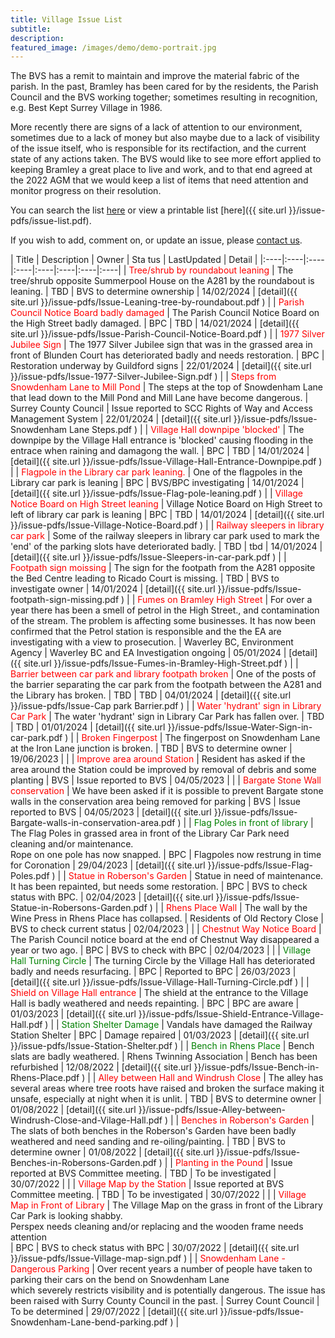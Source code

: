 ```yaml
---
title: Village Issue List
subtitle:
description: 
featured_image: /images/demo/demo-portrait.jpg
---
```


The BVS has a remit to maintain and improve the material fabric of the parish.   In the past, Bramley has been cared for by the residents, the Parish Council and the BVS working together; sometimes resulting in recognition, e.g. Best Kept Surrey Village in 1986.

More recently there are signs of a lack of attention to our environment, sometimes due to a lack of money but also maybe due to a lack of visibility of the issue itself, who is responsible for its rectifaction, and the current state of any actions taken.   The BVS would like to see more effort applied to keeping Bramley a great place to live and work, and to that end agreed at the 2022 AGM that we would keep a list of items that need attention and monitor progress on their resolution.  

You can search the list [here](./search-issues) or view a printable list [here]({{ site.url }}/issue-pdfs/issue-list.pdf).

If you wish to add, comment on, or update an issue, please [contact us](/contact).

<!-- Start Issue Table -->

| Title | Description | Owner | Sta   tus | LastUpdated | Detail | 
|:----|:----|:----|:----|:----|:----|:----|:----|
| <span style='color: red;'>Tree/shrub by roundabout leaning</span> | The tree/shrub opposite Summerpool House on the A281 by the roundabout  is leaning. | TBD | BVS to determine ownership | 14/02/2024 | [detail]({{ site.url }}/issue-pdfs/Issue-Leaning-tree-by-roundabout.pdf ) | 
| <span style='color: red;'>Parish Council Notice Board badly damaged</span> | The Parish Council Notice Board  on the High Street badly damaged. | BPC | TBD | 14/021/2024 | [detail]({{ site.url }}/issue-pdfs/Issue-Parish-Council-Notice-Board.pdf ) | 
| <span style='color: red;'>1977 Silver Jubilee Sign</span> | The 1977 Silver Jubilee sign that was in the grassed area in front of Blunden Court has deteriorated badly and needs restoration. | BPC | Restoration underway by Guildford signs | 22/01/2024 | [detail]({{ site.url }}/issue-pdfs/Issue-1977-Silver-Jubilee-Sign.pdf ) | 
| <span style='color: red;'>Steps from Snowdenham Lane to Mill Pond</span> | The steps at the top of Snowdenham Lane that lead down to the Mill Pond and Mill Lane have become dangerous.   | Surrey County Council | Issue reported to SCC Rights of Way and Access Management System  | 22/01/2024 | [detail]({{ site.url }}/issue-pdfs/Issue- Snowdenham Lane Steps.pdf ) | 
| <span style='color: red;'>Village Hall downpipe 'blocked'</span> | The downpipe by the Village Hall entrance is 'blocked'  causing flooding in the entrace when raining and damagong the wall. | BPC | TBD | 14/01/2024 | [detail]({{ site.url }}/issue-pdfs/Issue-Village-Hall-Entrance-Downpipe.pdf ) | 
| <span style='color: red;'>Flagpole in the Library car park leaning.</span> | One of the flagpoles in the Library car park is leaning | BPC | BVS/BPC investigating | 14/01/2024 | [detail]({{ site.url }}/issue-pdfs/Issue-Flag-pole-leaning.pdf ) | 
| <span style='color: red;'>Village Notice Board on High Street leaning</span> | Village Notice Board on High Street to left of library car park is leaning | BPC | TBD | 14/01/2024 | [detail]({{ site.url }}/issue-pdfs/Issue-Village-Notice-Board.pdf ) | 
| <span style='color: red;'>Railway sleepers in library car park </span> | Some of the railway sleepers in library car park used to mark the 'end' of the parking slots have deteriorated badly.   | TBD | tbd | 14/01/2024 | [detail]({{ site.url }}/issue-pdfs/Issue-Sleepers-in-car-park.pdf ) | 
| <span style='color: red;'>Footpath sign moissing</span> | The sign for the footpath  from the A281 opposite the Bed Centre leading to Ricado Court is missing. | TBD | BVS to investigate owner | 14/01/2024 | [detail]({{ site.url }}/issue-pdfs/Issue-footpath-sign-missing.pdf ) | 
| <span style='color: red;'>Fumes on Bramley High Street</span> | For over a year there has been a smell of petrol in the High Street., and contamination of the stream.  The problem is affecting some businesses.  It has now been confirmed that the Petrol station is responsible and the the EA are investigating with a view to prosecution. | Waverley BC, Environment Agency | Waverley BC and EA Investigation ongoing | 05/01/2024 | [detail]({{ site.url }}/issue-pdfs/Issue-Fumes-in-Bramley-High-Street.pdf ) | 
| <span style='color: red;'>Barrier between car park and library footpath broken</span> | One of the posts of the barrier separating the car park from the footpath between the A281 and the Library has broken. | TBD | TBD | 04/01/2024 | [detail]({{ site.url }}/issue-pdfs/Issue-Cap park Barrier.pdf ) | 
| <span style='color: red;'>Water 'hydrant' sign in Library Car Park </span> | The water 'hydrant' sign in Library Car Park  has fallen over.  | TBD | TBD | 01/01/2024 | [detail]({{ site.url }}/issue-pdfs/Issue-Water-Sign-in-car-park.pdf ) | 
| <span style='color: red;'>Broken Fingerpost</span> | The fingerpost on Snowdenham Lane at the Iron Lane junction is broken. | TBD | BVS to determine owner | 19/06/2023 |  | 
| <span style='color: red;'>Improve area around Station</span> | Resident has asked if the area around the Station could be improved by removal of debris and some planting | BVS | Issue reported to BVS | 04/05/2023 |  | 
| <span style='color: red;'>Bargate Stone Wall conservation</span> | We have been asked if it is possible to prevent Bargate stone walls in the conservation area being removed for parking | BVS | Issue reported to BVS | 04/05/2023 | [detail]({{ site.url }}/issue-pdfs/Issue-Bargate-walls-in-conservation-area.pdf ) | 
| <span style='color: green;'>Flag Poles in front of library</span> | The Flag Poles in grassed area in front of the Library Car Park need cleaning and/or maintenance.<br>Rope on one pole has now snapped. | BPC | Flagpoles now restrung in time for Coronation | 29/04/2023 | [detail]({{ site.url }}/issue-pdfs/Issue-Flag-Poles.pdf ) | 
| <span style='color: red;'>Statue in Roberson's Garden</span> | Statue in need of maintenance.  It has been repainted, but needs some restoration. | BPC | BVS to check status with BPC. | 02/04/2023 | [detail]({{ site.url }}/issue-pdfs/Issue-Statue-in-Robersons-Garden.pdf ) | 
| <span style='color: red;'>Rhens Place Wall</span> | The wall by the Wine Press in Rhens Place has collapsed. | Residents of Old Rectory Close | BVS to check current status | 02/04/2023 |  | 
| <span style='color: red;'>Chestnut Way Notice Board</span> | The Parish Council notice board at the end of Chestnut Way disappeared a year or two  ago. | BPC | BVS to check with BPC | 02/04/2023 |  | 
| <span style='color: green;'>Village Hall Turning Circle</span> | The turning Circle by the Village Hall has deteriorated badly and needs resurfacing. | BPC | Reported to BPC | 26/03/2023 | [detail]({{ site.url }}/issue-pdfs/Issue-Village-Hall-Turning-Circle.pdf ) | 
| <span style='color: red;'>Shield on Village Hall entrance</span> | The shield at the entrance to the Village Hall is badly weathered and needs repainting. | BPC | BPC are aware | 01/03/2023 | [detail]({{ site.url }}/issue-pdfs/Issue-Shield-Entrance-Village-Hall.pdf ) | 
| <span style='color: green;'>Station Shelter Damage</span> | Vandals have damaged the Railway Station Shelter  | BPC  | Damage repaired | 01/03/2023 | [detail]({{ site.url }}/issue-pdfs/Issue-Station-Shelter.pdf ) | 
| <span style='color: green;'>Bench in Rhens Place</span> | Bench slats are badly weathered. | Rhens Twinning Association | Bench has been refurbished | 12/08/2022 | [detail]({{ site.url }}/issue-pdfs/Issue-Bench-in-Rhens-Place.pdf ) | 
| <span style='color: red;'>Alley between Hall and Windrush Close</span> | The alley has several areas where tree roots have raised and broken the surface making it  unsafe, especially at night when it is unlit. | TBD | BVS to determine owner | 01/08/2022 | [detail]({{ site.url }}/issue-pdfs/Issue-Alley-between-Windrush-Close-and-Vilage-Hall.pdf ) | 
| <span style='color: red;'>Benches in Roberson's Garden</span> | The slats of both benches in the Roberson's Garden have been badly weathered and need sanding and re-oiling/painting. | TBD | BVS to determine owner | 01/08/2022 | [detail]({{ site.url }}/issue-pdfs/Issue-Benches-in-Robersons-Garden.pdf ) | 
| <span style='color: red;'>Planting in the Pound</span> | Issue reported at BVS Committee meeting.   | TBD | To be investigated | 30/07/2022 |  | 
| <span style='color: red;'>Village Map by the Station</span> | Issue reported at BVS Committee meeting. | TBD | To be investigated | 30/07/2022 |  | 
| <span style='color: red;'>Village Map in Front of Library</span> | The Village Map on the grass in front of the Library Car Park is looking shabby.<br>Perspex needs cleaning and/or replacing and the wooden frame needs attention<br> | BPC | BVS to check status with BPC | 30/07/2022 | [detail]({{ site.url }}/issue-pdfs/Issue-Village-map-sign.pdf ) | 
| <span style='color: red;'>Snowdenham Lane - Dangerous Parking</span> | Over recent years a number of people have taken to parking their cars on the bend on Snowdenham Lane <br>which severely restricts visibility and is potentially dangerous.  The issue has been raised with Surry County Council in the past. | Surrey Count Council | To be determined | 29/07/2022 | [detail]({{ site.url }}/issue-pdfs/Issue-Snowdenham-Lane-bend-parking.pdf ) | 

<!-- End Issue Table -->



